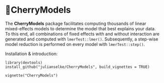 # &#127826;CherryModels

The <b>CherryModels</b> package facilitates computing thousands of linear mixed-effects models to determine the model that best explains your data. To this end, all combinations of fixed effects with and without interaction are generated and computed with `lmerTest::lmer()`. Subsequently, a step-wise model reduction is performed on every model with `lmerTest::step()`.  

Installation & introduction:

```
library(devtools)
install_github("julianselke/CherryModels", build_vignettes = TRUE)

vignette("CherryModels")
```
